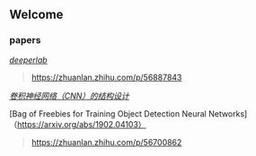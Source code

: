 ## Welcome 



### **papers**  
[_deeperlab_](https://arxiv.org/abs/1902.05093)
>https://zhuanlan.zhihu.com/p/56887843

[_卷积神经网络（CNN）的结构设计_](https://www.zhihu.com/question/312556066/answer/600228264)


[Bag of Freebies for Training Object Detection Neural Networks]（https://arxiv.org/abs/1902.04103）
>https://zhuanlan.zhihu.com/p/56700862


